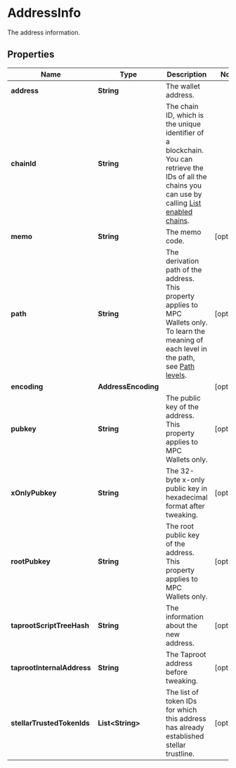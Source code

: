 

# AddressInfo

The address information.

## Properties

| Name | Type | Description | Notes |
|------------ | ------------- | ------------- | -------------|
|**address** | **String** | The wallet address. |  |
|**chainId** | **String** | The chain ID, which is the unique identifier of a blockchain. You can retrieve the IDs of all the chains you can use by calling [List enabled chains](https://www.cobo.com/developers/v2/api-references/wallets/list-enabled-chains). |  |
|**memo** | **String** | The memo code. |  [optional] |
|**path** | **String** | The derivation path of the address. This property applies to MPC Wallets only. To learn the meaning of each level in the path, see [Path levels](https://github.com/bitcoin/bips/blob/master/bip-0044.mediawiki#path-levels). |  [optional] |
|**encoding** | **AddressEncoding** |  |  [optional] |
|**pubkey** | **String** | The public key of the address. This property applies to MPC Wallets only. |  [optional] |
|**xOnlyPubkey** | **String** | The 32-byte x-only public key in hexadecimal format after tweaking. |  [optional] |
|**rootPubkey** | **String** | The root public key of the address. This property applies to MPC Wallets only. |  [optional] |
|**taprootScriptTreeHash** | **String** | The information about the new address. |  [optional] |
|**taprootInternalAddress** | **String** | The Taproot address before tweaking. |  [optional] |
|**stellarTrustedTokenIds** | **List&lt;String&gt;** | The list of token IDs for which this address has already established stellar trustline. |  [optional] |



